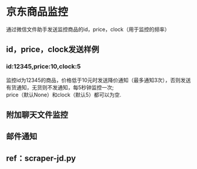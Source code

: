 # 京东商品监控
通过微信文件助手发送监控商品的id，price，clock（用于监控的频率）
## id，price，clock发送样例
### id:12345,price:10,clock:5
监控id为12345的商品，价格低于10元时发送降价通知（最多通知3次），否则发送有货通知，无货则不发通知，每5秒钟监控一次;<br>
price（默认None）和clock（默认5）都可以为空.<br>

## 附加聊天文件监控

## 邮件通知

## ref：scraper-jd.py


